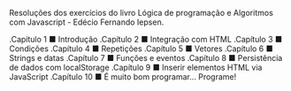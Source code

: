 Resoluções dos exercícios do livro Lógica de programação e Algoritmos com Javascript - Edécio Fernando Iepsen.

.Capítulo 1 ■ Introdução
.Capítulo 2 ■ Integração com HTML
.Capítulo 3 ■ Condições
.Capítulo 4 ■ Repetições
.Capítulo 5 ■ Vetores
.Capítulo 6 ■ Strings e datas
.Capítulo 7 ■ Funções e eventos
.Capítulo 8 ■ Persistência de dados com localStorage
.Capítulo 9 ■ Inserir elementos HTML via JavaScript
.Capítulo 10 ■ É muito bom programar... Programe!